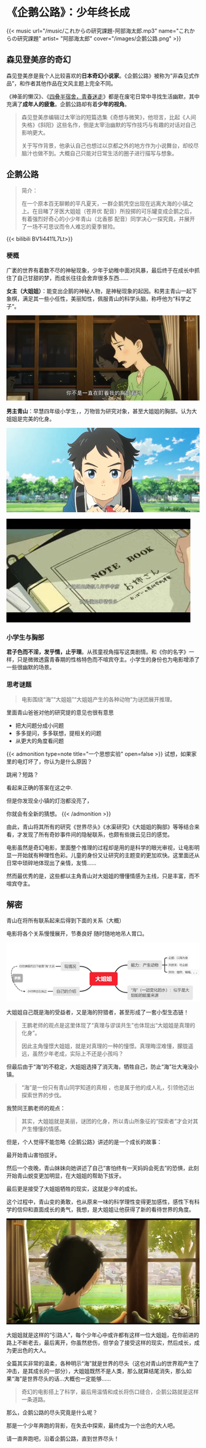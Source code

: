 # 《企鹅公路》：少年终长成


{{< music url="/music/これからの研究課題-阿部海太郎.mp3" name="これからの研究課題" artist= "阿部海太郎" cover="/images/企鹅公路.png" >}} 

## 森见登美彦的奇幻

森见登美彦是我个人比较喜欢的**日本奇幻小说家**。《企鹅公路》被称为“非森见式作品”，和作者其他作品在文风主题上完全不同。

《神圣的懒汉》、《[四叠半宿舍，青春迷走]( https://zh.wikipedia.org/wiki/%E5%9B%9B%E7%96%8A%E5%8D%8A%E5%AE%BF%E8%88%8D%EF%BC%8C%E9%9D%92%E6%98%A5%E8%BF%B7%E8%B5%B0 "四叠半宿舍，青春迷走")》都是在废宅日常中寻找生活幽默，其中充满了**成年人的疲惫**。企鹅公路却有着**少年的视角**。

>森见登美彦编辑过太宰治的短篇选集《奇想与微笑》，他坦言，比起《人间失格》《斜阳》这些名作，倒是太宰治幽默的写作技巧与有趣的对话对自己影响更大。
>
>关于写作背景，他承认自己也想过以京都之外的地方作为小说舞台，却绞尽脑汁也做不到。大概自己只能对日常生活的圈子进行描写与想象。

## 企鹅公路

> 简介：
> 
> 在一个原本百无聊赖的平凡夏天，一群企鹅凭空出现在远离大海的小镇之上。在目睹了牙医大姐姐（苍井优 配音）所投掷的可乐罐变成企鹅之后，有着强烈好奇心的小少年青山（北香那 配音）同学决心一探究竟，并展开了一场不可思议而令人难忘的夏季冒险。


{{< bilibili BV1i4411L7Lt>}}

### 梗概

广袤的世界有着数不尽的神秘现象，少年于幼稚中面对风暴，最后终于在成长中抓住了自己甘甜的梦，而成长往往会舍弃很多东西……

**女主（大姐姐）**：能变出企鹅的神秘人物，是神秘现象的起因。和男主青山一起下象棋，满足其一些小任性，美丽知性，佩服青山的科学头脑，称呼他为“科学之子”。

![如图](/img/企鹅公路zh-cn-20250119112521842.webp)

**男主青山**：早慧四年级小学生，，万物皆为研究对象，甚至大姐姐的胸部。认为大姐姐是完美的化身。


![如图](/img/企鹅公路zh-cn-20250119112332234.webp)

![男主的胸部研究|481](/img/企鹅公路zh-cn-20250119112623260.webp)

### 小学生与胸部

**君子色而不淫，发乎情，止乎理**。从孩童视角描写这类剧情。和《你的名字》一样，只是微微透露青春期的性格特色而不喧宾夺主。小学生的身份也为电影增添了一些很幽默的场景。

### 思考谜题

> 电影围绕“海”“大姐姐”“大姐姐产生的各种动物”为谜团展开推理。

里面青山爸爸对他的研究提的意见也很有意思

- 把大问题分成小问题
- 多多提问，多多联想，提相关的问题
- 从更大的角度看问题

{{< admonition type=note  title="一个思想实验" open=false >}}
试想，如果家里的电灯坏了，你认为是什么原因？

跳闸？短路？

看起来正确的答案在这之中.

但是你发现全小镇的灯泡都没亮了，

你就会有全新的猜想。
{{< /admonition >}}

由此，青山将其所有的研究《世界尽头》《水渠研究》《大姐姐的胸部》等等结合来看，才发现了所有奇妙事件间的隐秘联系，也颇有些拨云见日的感觉。

电影虽然是奇幻电影，里面整个推理的过程却是用的是科学的眼光审视，让电影明显一开始就有种理性色彩。儿童的身份又让研究的主题变的更加欢快。这里面还从日常中琐碎地体现出了亲情，友情......

然而最优秀的是，这些都以主角青山对大姐姐的懵懂情感为主线，只是丰富，而不喧宾夺主。

## 解密


青山在将所有联系起来后得到下面的关系（大概）

电影将各个关系慢慢展开，节奏良好 随时随地地吊人胃口。

![自己整理了下关系网（海的特性还有很多，这里就不透露了）](/img/企鹅公路zh-cn-20250119122211001.webp)



大姐姐自己既是海的受益者，又是海的狩猎者，甚至形成了一套小型生态链！

> 王鹏老师的观点是这里体现了“真理与谬误共生”也体现出“大姐姐是真理的化身”。
> 
> 因此主角憧憬大姐姐，就是对真理的一种的憧憬。真理晦涩难懂，朦胧遥远，虽然少年老成，实际上不还是小孩吗？


但最后由于“海”的不稳定，大姐姐选择了消灭海，牺牲自己，防止“海”壮大淹没小镇。

> “海”是一份只有青山同学知道的真相 ，也是属于他的成人礼，引领他迈出探索世界的步伐。

我赞同王鹏老师的观点：

> 其实，大姐姐就是美丽，谜团的化身，所以青山所象征的“探索者”才会对其产生懵懂的情感。

但是，个人觉得不能忽略《企鹅公路》讲述的是一个成长的故事：

最开始青山害怕拔牙。

然后一个夜晚，青山妹妹向她讲述了自己“害怕终有一天妈妈会死去”的恐惧，此刻开始青山蜕变更加明显，在大姐姐的帮助下拔牙。

最后更是接受了大姐姐牺牲的现实，这就是少年的成长。

这个过程中，青山变的勇敢，也从原来一味的科学理性变得更加感性，感性下有科学的信仰和直面成长的勇气，我想，是大姐姐让他获得了新的看待世界的角度。

![大姐姐最后的消失.........](/img/企鹅公路zh-cn-20250119122559667.webp)



大姐姐就是这样的“引路人”，每个少年心中或许都有这样一位大姐姐，在你前进的路上不断老去，最后离开，你虽然悲伤，但学会了接受这样的现实，然后成长，成为更出色的大人。

全篇其实非常的温柔，各种明示“海”就是世界的尽头（这也对青山的世界观产生了冲击，是其成长的一部分），大姐姐既然不是人类，那么就算结尾消失，那么如果“海”是世界尽头的话...大概也一定能够......

> 奇幻的电影搭上了科学，最后用温情和成长将伤口缝合，企鹅公路就是这样一条道路。

那么，企鹅公路的尽头究竟是什么呢？

那是一个少年奔跑的背影，在失去中探索，最终成为一个出色的大人吧。

请一直奔跑吧，沿着企鹅公路，直到世界尽头！
